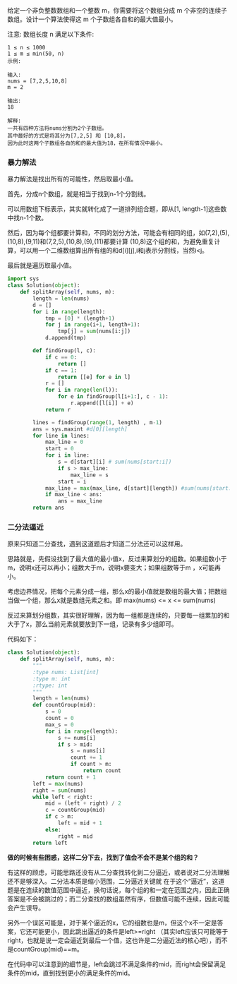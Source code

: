 给定一个非负整数数组和一个整数 m，你需要将这个数组分成 m 个非空的连续子数组。设计一个算法使得这 m 个子数组各自和的最大值最小。

注意:
数组长度 n 满足以下条件:
```
1 ≤ n ≤ 1000
1 ≤ m ≤ min(50, n)
示例:

输入:
nums = [7,2,5,10,8]
m = 2

输出:
18

解释:
一共有四种方法将nums分割为2个子数组。
其中最好的方式是将其分为[7,2,5] 和 [10,8]，
因为此时这两个子数组各自的和的最大值为18，在所有情况中最小。
```

### 暴力解法
暴力解法是找出所有的可能性，然后取最小值。

首先，分成n个数组，就是相当于找到n-1个分割线。

可以用数组下标表示，其实就转化成了一道排列组合题，即从[1, length-1]这些数中找n-1个数。

然后，因为每个组都要计算和，不同的划分方法，可能会有相同的组，如(7,2),(5),(10,8),(9,11)和(7,2,5),(10,8),(9),(11)都要计算
(10,8)这个组的和，为避免重复计算，可以用一个二维数组算出所有组的和d[i][j],i和j表示分割线，当然i<j。

最后就是遍历取最小值。
```python
import sys
class Solution(object):
    def splitArray(self, nums, m):
        length = len(nums)
        d = []
        for i in range(length):
            tmp = [0] * (length+1)
            for j in range(i+1, length+1):
                tmp[j] = sum(nums[i:j])
            d.append(tmp)

        def findGroup(l, c):
            if c == 0:
                return []
            if c == 1:
                return [[e] for e in l]
            r = []
            for i in range(len(l)):
                for e in findGroup(l[i+1:], c - 1):
                    r.append([l[i]] + e)
            return r

        lines = findGroup(range(1, length) , m-1)
        ans = sys.maxint #d[0][length]
        for line in lines:
            max_line = 0
            start = 0
            for i in line:
                s = d[start][i] # sum(nums[start:i])
                if s > max_line:
                    max_line = s
                start = i
            max_line = max(max_line, d[start][length]) #sum(nums[start:]))#
            if max_line < ans:
                ans = max_line
        return ans
```

### 二分法逼近
原来只知道二分查找，遇到这道题后才知道二分法还可以这样用。

思路就是，先假设找到了最大值的最小值x，反过来算划分的组数。如果组数小于m，说明x还可以再小；组数大于m，说明x要变大；如果组数等于m
，x可能再小。

考虑边界情况，把每个元素分成一组，那么x的最小值就是数组的最大值；把数组当做一个组，那么x就是数组元素之和。即
max(nums) <= x <= sum(nums)

反过来算划分组数，其实很好理解，因为每一组都是连续的，只要每一组累加的和大于了x，那么当前元素就要放到下一组，记录有多少组即可。

代码如下：
```python
class Solution(object):
    def splitArray(self, nums, m):
        """
        :type nums: List[int]
        :type m: int
        :rtype: int
        """
        length = len(nums)
        def countGroup(mid):
            s = 0
            count = 0
            max_s = 0
            for i in range(length):
                s += nums[i]
                if s > mid:                    
                    s = nums[i]
                    count += 1
                    if count > m:
                        return count
            return count + 1
        left = max(nums)
        right = sum(nums)
        while left < right:
            mid = (left + right) / 2
            c = countGroup(mid)
            if c > m:
                left = mid + 1
            else:
                right = mid
        return left
```

**做的时候有些困惑，这样二分下去，找到了值会不会不是某个组的和？**

有这样的顾虑，可能思路还没有从二分查找转化到二分逼近，或者说对二分法理解还不是够深入。二分法本质是缩小范围，二分逼近关键就
在于这个“逼近”，这道题是在连续的数值范围中逼近，换句话说，每个组的和一定在范围之内，因此正确答案是不会被跳过的；而二分查找的数组虽然有序，但数值可能不连续，因此可能会产生误导。

另外一个误区可能是，对于某个逼近的x，它的组数也是m，但这个x不一定是答案，它还可能更小，因此跳出逼近的条件是left>=right
（其实left应该只可能等于right，也就是说一定会逼近到最后一个值，这也许是二分逼近法的核心吧），而不是countGroup(mid)==m。

在代码中可以注意到的细节是，left会跳过不满足条件的mid，而right会保留满足条件的mid，直到找到更小的满足条件的mid。



